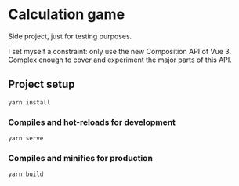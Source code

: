 # Calculation game

Side project, just for testing purposes.

I set myself a constraint: only use the new Composition API of Vue 3. Complex enough to cover and experiment the major parts of this API.

## Project setup

```
yarn install
```

### Compiles and hot-reloads for development

```
yarn serve
```

### Compiles and minifies for production

```
yarn build
```
